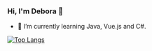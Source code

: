 ### Hi, I'm Debora 👋

- 🌱 I’m currently learning Java, Vue.js and C#.

[![Top Langs](https://github-readme-stats.vercel.app/api/top-langs/?username=deboragoncalves&layout=compact)](https://github.com/deboragoncalves/github-readme-stats)



